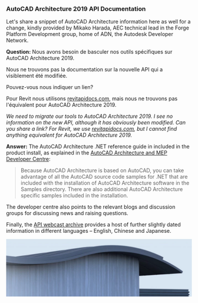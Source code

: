 <head>
<meta http-equiv="Content-Type" content="text/html; charset=utf-8">
<link rel="stylesheet" type="text/css" href="bc.css">
<script src="https://cdn.rawgit.com/google/code-prettify/master/loader/run_prettify.js" type="text/javascript"></script>
</head>

<!---

Mikako Harada Re: Doc API AutoCAD Architecture 2019

AutoCAD Architecture 2019 API Documentation #RevitAPI @AutodeskForge @AutodeskRevit #bim #DynamoBim #ForgeDevCon 

We need to migrate our tools to AutoCAD Architecture 2019.
I see no information on the new API, although it has obviously been modified.
Can you share a link? ...

-->

### AutoCAD Architecture 2019 API Documentation

Let's share a snippet of AutoCAD Architecture information here as well for a change, kindly provided by Mikako Harada, AEC technical lead in the Forge Platform Development group, home of ADN, the Autodesk Developer Network.

**Question:** Nous avons besoin de basculer nos outils spécifiques sur AutoCAD Architecture 2019.

Nous ne trouvons pas la documentation sur la nouvelle API qui a visiblement été modifiée.

Pouvez-vous nous indiquer un lien?

Pour Revit nous utilisons [revitapidocs.com](http://www.revitapidocs.com), mais nous ne trouvons pas l'équivalent pour AutoCAD Architecture 2019.

*We need to migrate our tools to AutoCAD Architecture 2019.
I see no information on the new API, although it has obviously been modified.
Can you share a link?
For Revit, we use [revitapidocs.com](http://www.revitapidocs.com), but I cannot find anything equivalent for AutoCAD Architecture 2019.*

**Answer:** The AutoCAD Architecture .NET reference guide in included in the product install, as explained in 
the [AutoCAD Architecture and MEP Developer Centre](https://www.autodesk.com/developer-network/platform-technologies/autocad-architecture):

> Because AutoCAD Architecture is based on AutoCAD, you can take advantage of
all the AutoCAD source code samples for .NET that are included with the installation
of AutoCAD Architecture software in the Samples directory. There are also additional
AutoCAD Architecture specific samples included in the installation.

The developer centre also points to the relevant blogs and discussion groups for discussing news and raising questions.

Finally,
the [API webcast archive](https://adndevblog.typepad.com/aec/2013/05/api-webcast-archive.html) provides
a host of further slightly dated information in different languages &ndash; English, Chinese and Japanese.


<center>
<img src="img/autocad_architecture_2019.png" alt="AutoCAD Architecture 2019" width="610">
</center>
